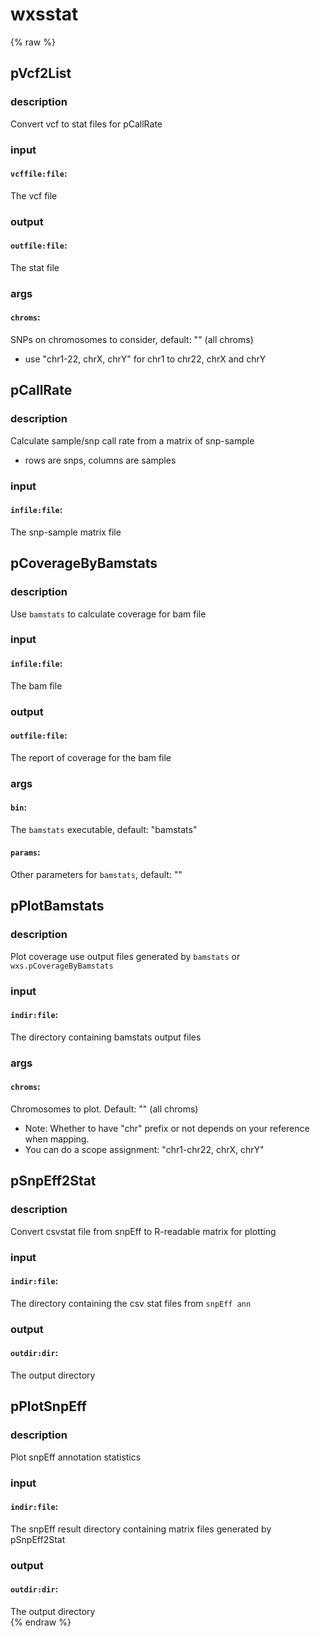# wxsstat
<!-- toc -->
{% raw %}

## pVcf2List

### description
Convert vcf to stat files for pCallRate

### input
#### `vcffile:file`:
The vcf file  

### output
#### `outfile:file`:
The stat file  

### args
#### `chroms`:
SNPs on chromosomes to consider, default: "" (all chroms)  
- use "chr1-22, chrX, chrY" for chr1 to chr22, chrX and chrY

## pCallRate

### description
Calculate sample/snp call rate from a matrix of snp-sample
- rows are snps, columns are samples

### input
#### `infile:file`:
The snp-sample matrix file  

## pCoverageByBamstats

### description
Use `bamstats` to calculate coverage for bam file

### input
#### `infile:file`:
The bam file  

### output
#### `outfile:file`:
The report of coverage for the bam file  

### args
#### `bin`:
The `bamstats` executable, default: "bamstats"  
#### `params`:
Other parameters for `bamstats`, default: ""  

## pPlotBamstats

### description
Plot coverage use output files generated by `bamstats` or `wxs.pCoverageByBamstats`

### input
#### `indir:file`:
The directory containing bamstats output files  

### args
#### `chroms`:
Chromosomes to plot. Default: "" (all chroms)  
- Note: Whether to have "chr" prefix or not depends on your reference when mapping.
- You can do a scope assignment: "chr1-chr22, chrX, chrY"

## pSnpEff2Stat

### description
Convert csvstat file from snpEff to R-readable matrix for plotting

### input
#### `indir:file`:
The directory containing the csv stat files from `snpEff ann`  

### output
#### `outdir:dir`:
The output directory  

## pPlotSnpEff

### description
Plot snpEff annotation statistics

### input
#### `indir:file`:
The snpEff result directory containing matrix files generated by pSnpEff2Stat  

### output
#### `outdir:dir`:
The output directory  
{% endraw %}
